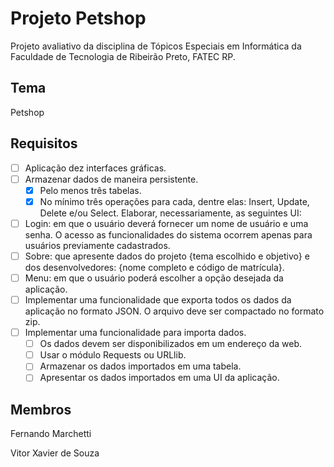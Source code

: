 # Projeto Petshop

Projeto avaliativo da disciplina de Tópicos Especiais em Informática da Faculdade de Tecnologia de Ribeirão Preto, FATEC RP.

## Tema

Petshop

## Requisitos

- [ ] Aplicação dez interfaces gráficas.
- [ ] Armazenar dados de maneira persistente.
    - [X] Pelo menos três tabelas.
    - [X] No mínimo três operações para cada, dentre elas: Insert, Update, Delete e/ou Select.
Elaborar, necessariamente, as seguintes UI:
- [ ] Login: em que o usuário deverá fornecer um nome de usuário e uma senha. O acesso
as funcionalidades do sistema ocorrem apenas para usuários previamente
cadastrados.
- [ ] Sobre: que apresente dados do projeto {tema escolhido e objetivo} e dos
desenvolvedores: {nome completo e código de matrícula}.
- [ ] Menu: em que o usuário poderá escolher a opção desejada da aplicação.
- [ ] Implementar uma funcionalidade que exporta todos os dados da aplicação no formato
JSON. O arquivo deve ser compactado no formato zip.
- [ ] Implementar uma funcionalidade para importa dados.
    - [ ] Os dados devem ser disponibilizados em um endereço da web.
    - [ ] Usar o módulo Requests ou URLlib.
    - [ ] Armazenar os dados importados em uma tabela.
    - [ ] Apresentar os dados importados em uma UI da aplicação.
    
## Membros
   
Fernando Marchetti

Vitor Xavier de Souza
